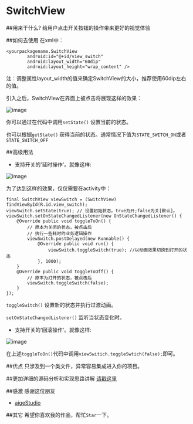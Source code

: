 # SwitchView

##用来干什么?
给用户点击开关按钮的操作带来更好的视觉体验

##如何去使用
在xml中：
```
<yourpackagename.SwitchView
        android:id="@+id/view_switch"
        android:layout_width="60dip"
        android:layout_height="wrap_content" />
```
注：调整属性layout_width的值来确定SwitchView的大小，推荐使用60dip左右的值。

引入之后，SwitchView在界面上被点击将展现这样的效果：

![image](https://github.com/iielse/SwitchView/blob/HEAD/effect/1.gif)

你可以通过在代码中调用`setState()` 设置当前的状态。

也可以根据`getState()` 获得当前的状态。通常情况下值为`STATE_SWITCH_ON`或者`STATE_SWITCH_OFF`

##高级用法
* 支持开关的'延时操作'。就像这样:

![image](https://github.com/iielse/SwitchView/blob/HEAD/effect/2.gif)

为了达到这样的效果，仅仅需要在activity中：
```
final SwitchView viewSwitch = (SwitchView) findViewById(R.id.view_switch);
viewSwitch.setState(true); // 设置初始状态。true为开;false为关[默认]。
viewSwitch.setOnStateChangedListener(new OnStateChangedListener() {
	@Override public void toggleToOn() {
		// 原本为关闭的状态，被点击后
        // 执行一些耗时的业务逻辑操作
        viewSwitch.postDelayed(new Runnable() {
    		@Override public void run() {
				viewSwitch.toggleSwitch(true); //以动画效果切换到打开的状态
			}, 1000);
	}
	@Override public void toggleToOff() {
		// 原本为打开的状态，被点击后
		viewSwitch.toggleSwitch(false);
	}
});
```

`toggleSwitch()` 设置新的状态并执行过渡动画。

`setOnStateChangedListener()` 监听当状态变化时。

* 支持开关的'回滚操作'。就像这样:

![image](https://github.com/iielse/SwitchView/blob/HEAD/effect/3.gif)

在上述`toggleToOn()`代码中调用`viewSwitich.toggleSwtich(false);`即可。

##优点
 只涉及到一个类文件，异常容易集成进入你的项目。

##更加详细的源码分析和实现思路讲解
[请戳这里](http://blog.csdn.net/bfbx5173/article/details/45191147) 


##感激
感谢这位朋友

* [aigeStudio](http://blog.csdn.net/aigestudio) 

##其它
希望你喜欢我的作品，帮忙`Star`一下。
